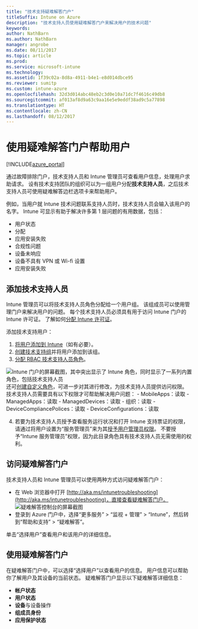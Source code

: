 ```yaml
---
title: "技术支持疑难解答门户"
titleSuffix: Intune on Azure
description: "技术支持人员使用疑难解答门户来解决用户的技术问题"
keywords: 
author: NathBarn
ms.author: NathBarn
manager: angrobe
ms.date: 08/11/2017
ms.topic: article
ms.prod: 
ms.service: microsoft-intune
ms.technology: 
ms.assetid: 1f39c02a-8d8a-4911-b4e1-e8d014dbce95
ms.reviewer: sumitp
ms.custom: intune-azure
ms.openlocfilehash: 32d3d014abc48eb2c3d0e10a71dc7f4616c49db8
ms.sourcegitcommit: af013af8d9a63c9aa16e5e9eddf38ad9c5a77898
ms.translationtype: HT
ms.contentlocale: zh-CN
ms.lasthandoff: 08/12/2017
---
```

# <a name="use-the-troubleshooting-portal-to-help-users"></a>使用疑难解答门户帮助用户

[!INCLUDE[azure_portal](./includes/azure_portal.md)]

通过故障排除门户，技术支持人员和 Intune 管理员可查看用户信息，处理用户求助请求。 设有技术支持团队的组织可以为一组用户分配**技术支持人员**，之后技术支持人员可使用疑难解答边栏选项卡来帮助用户。

例如，当用户就 Intune 技术问题联系支持人员时，技术支持人员会输入该用户的名字。 Intune 可显示有助于解决许多第 1 层问题的有用数据，包括：
- 用户状态
- 分配
- 应用安装失败
- 合规性问题
- 设备未响应
-   设备不具有 VPN 或 Wi-fi 设置
-   应用安装失败

## <a name="add-help-desk-operators"></a>添加技术支持人员
Intune 管理员可以将技术支持人员角色分配给一个用户组。 该组成员可以使用管理门户来解决用户的问题。 每个技术支持人员必须具有用于访问 Intune 门户的 Intune 许可证。 了解如何[分配 Intune 许可证](licenses-assign.md)。

添加技术支持用户：
1. [将用户添加到 Intune](users-add.md)（如有必要）。
2. [创建技术支持组](groups-add.md)并将用户添加到该组。
3. [分配 RBAC 技术支持人员角色](role-based-access-control.md#built-in-roles)。

  ![Intune 门户的屏幕截图，其中突出显示了 Intune 角色，同时显示了一系列内置角色，包括技术支持人员](./media/help-desk-user-add.png) 还可[创建自定义角色](role-based-access-control.md#custom-roles)，可进一步对其进行修改，为技术支持人员提供访问权限。  技术支持人员需要具有以下权限才可帮助解决用户问题：
    - MobileApps：读取
    - ManagedApps：读取
    - ManagedDevices：读取
    - 组织：读取
    - DeviceCompliancePolices：读取
    - DeviceConfigurations：读取

4. 若要为技术支持人员授予查看服务运行状况和打开 Intune 支持票证的权限，请通过将用户设置为“服务管理员”来为其[授予用户管理员权限](https://docs.microsoft.com/azure/active-directory/active-directory-users-assign-role-azure-portal)。 不要授予“Intune 服务管理员”权限，因为此目录角色具有技术支持人员无需使用的权利。

## <a name="access-the-troubleshooting-portal"></a>访问疑难解答门户

技术支持人员和 Intune 管理员可以使用两种方式访问疑难解答门户：
- 在 Web 浏览器中打开 [http://aka.ms/intunetroubleshooting](http://aka.ms/intunetroubleshooting)，直接查看疑难解答门户。
  ![疑难解答控制台的屏幕截图](./media/help-desk-console.png)
- 登录到 Azure 门户中，选择“更多服务” > “监视 + 管理” > “Intune”，然后转到“帮助和支持” > “疑难解答”。

单击“选择用户”查看用户和该用户的详细信息。

## <a name="use-the-troubleshooting-portal"></a>使用疑难解答门户

在疑难解答门户中，可以选择“选择用户”以查看用户的信息。 用户信息可以帮助你了解用户及其设备的当前状态。 疑难解答门户显示以下疑难解答详细信息：
- **帐户状态**
- **用户状态**
- **设备**与设备操作
- **组成员身份**
- **应用保护状态**
